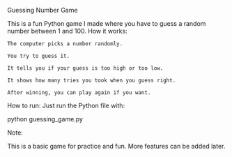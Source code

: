 Guessing Number Game

This is a fun Python game I made where you have to guess a random number between 1 and 100.
How it works:

    The computer picks a number randomly.

    You try to guess it.

    It tells you if your guess is too high or too low.

    It shows how many tries you took when you guess right.

    After winning, you can play again if you want.

How to run:
    Just run the Python file with:

python guessing_game.py

Note:

This is a basic game for practice and fun. More features can be added later.
